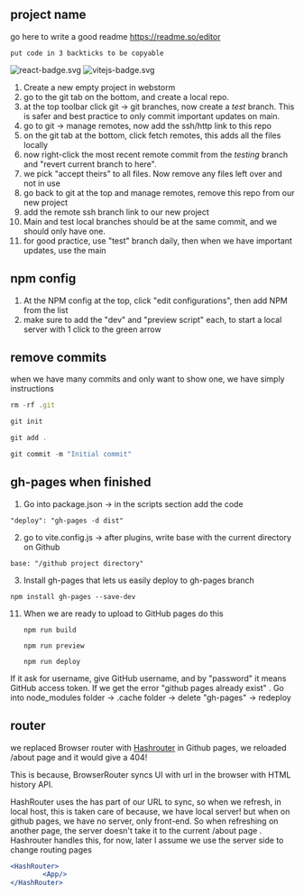 ## project name
go here to write a good readme https://readme.so/editor
```
put code in 3 backticks to be copyable
```
![react-badge.svg](public/images/react-badge.svg)
![vitejs-badge.svg](public/images/vitejs-badge.svg)

1. Create a new empty project in webstorm
2. go to the git tab on the bottom, and create a local repo. 
3. at the top toolbar click git -> git branches, now create a *test* branch. This is safer and best practice to only commit important updates on main.
4. go to git -> manage remotes, now add the ssh/http link to this repo
5. on the git tab at the bottom, click fetch remotes, this adds all the files locally
6. now right-click the most recent remote commit from the *testing* branch and "revert current branch to here".
7. we pick "accept theirs" to all files. Now remove any files left over and not in use
8. go back to git at the top and manage remotes, remove this repo from our new project
9. add the remote ssh branch link to our new project
10. Main and test local branches should be at the same commit, and we should only have one. 
11. for good practice, use "test" branch daily, then when we have important updates, use the main

## npm config
1. At the NPM config at the top, click "edit configurations", then add NPM from the list
2. make sure to add the "dev" and "preview script" each, to start a local server with 
1 click to the green arrow

## remove commits
when we have many commits and only want to show one, we have simply instructions
```jsx
rm -rf .git
```
```jsx
git init
```
```jsx
git add .
```
```jsx
git commit -m "Initial commit"
```


## gh-pages when finished

1)  Go into package.json -> in the scripts section add the code

```
"deploy": "gh-pages -d dist"
```


2) go to vite.config.js -> after plugins, write base with the current directory on Github

```
base: "/github project directory" 
 ```
3) Install gh-pages that lets us easily deploy to gh-pages branch
    
```
npm install gh-pages --save-dev
```

11) When we are ready to upload to GitHub pages do this
    
    ```
    npm run build
     ```

    ```
    npm run preview
     ```

    ```
    npm run deploy
    ```
If it ask for username, give GitHub username, and by "password" it means GitHub access token. If we get the error "github pages already exist"
. Go into node_modules folder -> .cache folder -> delete "gh-pages" -> redeploy



## router
we replaced Browser router with [Hashrouter](https://stackoverflow.com/questions/51974369/what-is-the-difference-between-hashrouter-and-browserrouter-in-react)
in Github pages, we reloaded /about page and it would give a 404! 

This is because, BrowserRouter syncs UI with url in the browser with HTML history API.

HashRouter uses the has part of our URL to sync, so when we refresh, in local host, this is taken care of because, we have local server!
but when on github pages, we have no server, only front-end. So when refreshing on another page, the server doesn't take it to the current 
/about page . Hashrouter handles this, for now, later I assume we use the server side to change routing pages


```jsx
<HashRouter>
        <App/>
</HashRouter>
```